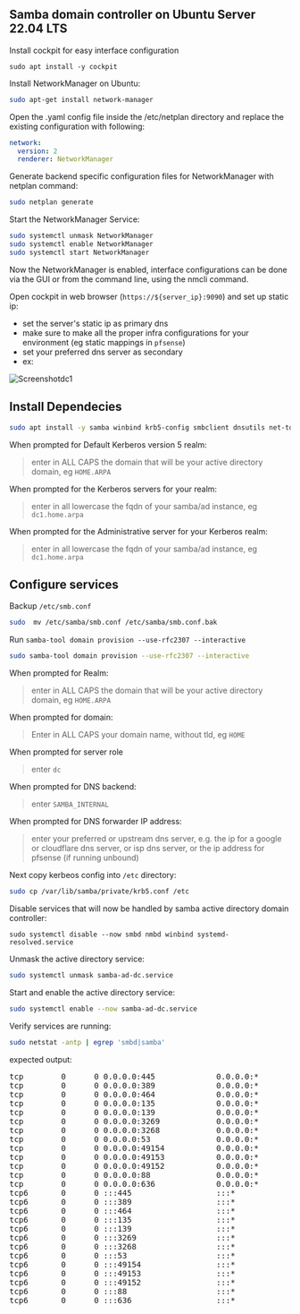 ## Samba domain controller on Ubuntu Server 22.04 LTS

Install cockpit for easy interface configuration

```
sudo apt install -y cockpit
```

Install NetworkManager on Ubuntu:

```bash
sudo apt-get install network-manager
```

Open the .yaml config file inside the /etc/netplan directory and replace the existing configuration with following:

```yaml
network:
  version: 2
  renderer: NetworkManager
  ```
  
Generate backend specific configuration files for NetworkManager with netplan command:

```bash
sudo netplan generate
```

Start the NetworkManager Service:

```bash
sudo systemctl unmask NetworkManager
sudo systemctl enable NetworkManager
sudo systemctl start NetworkManager
```

Now the NetworkManager is enabled, interface configurations can be done via the GUI or from the command line, using the nmcli command.

Open cockpit in web browser (`https://${server_ip}:9090`) and set up static ip:

- set the server's static ip as primary dns
- make sure to make all the proper infra configurations for your environment (eg static mappings in `pfsense`)
- set your preferred dns server as secondary
- ex:

![Screenshotdc1](https://user-images.githubusercontent.com/47095624/195656686-1381983f-0963-4414-aa1d-a12925a0db14.png)

## Install Dependecies

```bash
sudo apt install -y samba winbind krb5-config smbclient dnsutils net-tools
```

When prompted for Default Kerberos version 5 realm:

> enter in ALL CAPS the domain that will be your active directory domain, eg `HOME.ARPA`

When prompted for the Kerberos servers for your realm:

> enter in all lowercase the fqdn of your samba/ad instance, eg `dc1.home.arpa`

When prompted for the Administrative server for your Kerberos realm:

> enter in all lowercase the fqdn of your samba/ad instance, eg `dc1.home.arpa`

## Configure services

Backup `/etc/smb.conf`

```bash
sudo  mv /etc/samba/smb.conf /etc/samba/smb.conf.bak
```

Run `samba-tool domain provision --use-rfc2307 --interactive`

```bash
sudo samba-tool domain provision --use-rfc2307 --interactive
```

When prompted for Realm:

> enter in ALL CAPS the domain that will be your active directory domain, eg `HOME.ARPA`

When prompted for domain:

> Enter in ALL CAPS your domain name, without tld, eg `HOME`

When prompted for server role

> enter `dc`

When prompted for DNS backend:

> enter `SAMBA_INTERNAL`

When prompted for DNS forwarder IP address:

> enter your preferred or upstream dns server, e.g. the ip for a google or cloudflare dns server, or isp dns server, or the ip address for pfsense (if running unbound)

Next copy kerbeos config into `/etc` directory:

```bash
sudo cp /var/lib/samba/private/krb5.conf /etc
```

Disable services that will now be handled by samba active directory domain controller:

```
sudo systemctl disable --now smbd nmbd winbind systemd-resolved.service
```

Unmask the active directory service:

```bash
sudo systemctl unmask samba-ad-dc.service
```

Start and enable the active directory service:

```bash
sudo systemctl enable --now samba-ad-dc.service
```

Verify services are running:

```bash
sudo netstat -antp | egrep 'smbd|samba'
```

expected output:

<pre>tcp        0      0 0.0.0.0:445             0.0.0.0:*               LISTEN      3387/<font color="#EF2929"><b>smbd</b></font>
tcp        0      0 0.0.0.0:389             0.0.0.0:*               LISTEN      3395/<font color="#EF2929"><b>samba</b></font>: task[ld
tcp        0      0 0.0.0.0:464             0.0.0.0:*               LISTEN      3405/<font color="#EF2929"><b>samba</b></font>: task[kd
tcp        0      0 0.0.0.0:135             0.0.0.0:*               LISTEN      3392/<font color="#EF2929"><b>samba</b></font>: task[rp
tcp        0      0 0.0.0.0:139             0.0.0.0:*               LISTEN      3387/<font color="#EF2929"><b>smbd</b></font>
tcp        0      0 0.0.0.0:3269            0.0.0.0:*               LISTEN      3395/<font color="#EF2929"><b>samba</b></font>: task[ld
tcp        0      0 0.0.0.0:3268            0.0.0.0:*               LISTEN      3395/<font color="#EF2929"><b>samba</b></font>: task[ld
tcp        0      0 0.0.0.0:53              0.0.0.0:*               LISTEN      3428/<font color="#EF2929"><b>samba</b></font>: task[dn
tcp        0      0 0.0.0.0:49154           0.0.0.0:*               LISTEN      3392/<font color="#EF2929"><b>samba</b></font>: task[rp
tcp        0      0 0.0.0.0:49153           0.0.0.0:*               LISTEN      3392/<font color="#EF2929"><b>samba</b></font>: task[rp
tcp        0      0 0.0.0.0:49152           0.0.0.0:*               LISTEN      3386/<font color="#EF2929"><b>samba</b></font>: task[rp
tcp        0      0 0.0.0.0:88              0.0.0.0:*               LISTEN      3405/<font color="#EF2929"><b>samba</b></font>: task[kd
tcp        0      0 0.0.0.0:636             0.0.0.0:*               LISTEN      3395/<font color="#EF2929"><b>samba</b></font>: task[ld
tcp6       0      0 :::445                  :::*                    LISTEN      3387/<font color="#EF2929"><b>smbd</b></font>
tcp6       0      0 :::389                  :::*                    LISTEN      3395/<font color="#EF2929"><b>samba</b></font>: task[ld
tcp6       0      0 :::464                  :::*                    LISTEN      3405/<font color="#EF2929"><b>samba</b></font>: task[kd
tcp6       0      0 :::135                  :::*                    LISTEN      3392/<font color="#EF2929"><b>samba</b></font>: task[rp
tcp6       0      0 :::139                  :::*                    LISTEN      3387/<font color="#EF2929"><b>smbd</b></font>
tcp6       0      0 :::3269                 :::*                    LISTEN      3395/<font color="#EF2929"><b>samba</b></font>: task[ld
tcp6       0      0 :::3268                 :::*                    LISTEN      3395/<font color="#EF2929"><b>samba</b></font>: task[ld
tcp6       0      0 :::53                   :::*                    LISTEN      3428/<font color="#EF2929"><b>samba</b></font>: task[dn
tcp6       0      0 :::49154                :::*                    LISTEN      3392/<font color="#EF2929"><b>samba</b></font>: task[rp
tcp6       0      0 :::49153                :::*                    LISTEN      3392/<font color="#EF2929"><b>samba</b></font>: task[rp
tcp6       0      0 :::49152                :::*                    LISTEN      3386/<font color="#EF2929"><b>samba</b></font>: task[rp
tcp6       0      0 :::88                   :::*                    LISTEN      3405/<font color="#EF2929"><b>samba</b></font>: task[kd
tcp6       0      0 :::636                  :::*                    LISTEN      3395/<font color="#EF2929"><b>samba</b></font>: task[ld
</pre>

